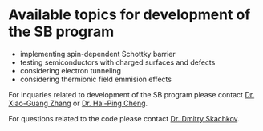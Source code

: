 # Available topics for development of the SB program
* implementing spin-dependent Schottky barrier
* testing semiconductors with charged surfaces and defects
* considering electron tunneling
* considering thermionic field emmision effects

For inquaries related to development of the SB program please contact [Dr. Xiao-Guang Zhang](<mailto:xgz@ufl.edu?subject=SB code development>) or [Dr. Hai-Ping Cheng](<mailto:ha.cheng@northeastern.edu?subject=SB code development>). 

For questions related to the code please contact [Dr. Dmitry Skachkov](<mailto:dmitry.skachkov@DSedu.org?subject=SB code on GitHub>). 

